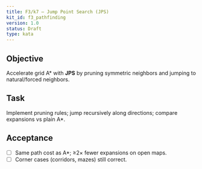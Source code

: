 ```yaml
---
title: F3/k7 — Jump Point Search (JPS)
kit_id: f3_pathfinding
version: 1.0
status: Draft
type: kata
---
```

## Objective
Accelerate grid A* with **JPS** by pruning symmetric neighbors and jumping to natural/forced neighbors.
## Task
Implement pruning rules; jump recursively along directions; compare expansions vs plain A*.
## Acceptance
- [ ] Same path cost as A*; ≥2× fewer expansions on open maps.
- [ ] Corner cases (corridors, mazes) still correct.